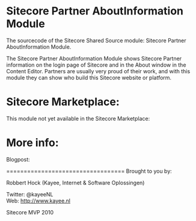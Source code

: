 Sitecore Partner AboutInformation Module
==================================

The sourcecode of the Sitecore Shared Source module: Sitecore Partner AboutInformation Module. 

The Sitecore Partner AboutInformation Module shows Sitecore Partner information on the login page of Sitecore and in the About window in the Content Editor. 
Partners are usually very proud of their work, and with this module they can show who build this Sitecore website or platform.

Sitecore Marketplace:
==================================

This module not yet available in the Sitecore Marketplace:


More info:
==================================

Blogpost: 

==================================
Brought to you by:

Robbert Hock (Kayee, Internet & Software Oplossingen)

Twitter: @kayeeNL   
Web: http://www.kayee.nl

Sitecore MVP 2010
